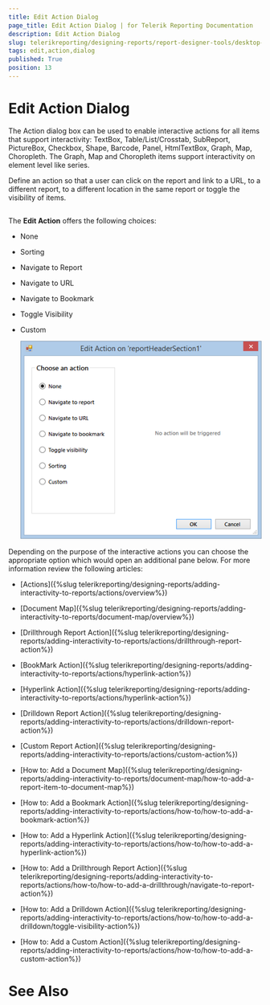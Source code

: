 ```yaml
---
title: Edit Action Dialog
page_title: Edit Action Dialog | for Telerik Reporting Documentation
description: Edit Action Dialog
slug: telerikreporting/designing-reports/report-designer-tools/desktop-designers/tools/edit-action-dialog
tags: edit,action,dialog
published: True
position: 13
---
```


# Edit Action Dialog



The Action dialog box can be used to enable interactive actions for all items that support interactivity:
        TextBox, Table/List/Crosstab, SubReport, PictureBox, Checkbox, Shape, Barcode, Panel, HtmlTextBox, Graph, Map, Choropleth.
        The Graph, Map and Choropleth items support interactivity on element level like series.
      

Define an action so that a user can click on the report and link to a URL, to a different report, to a different
        location in the same report or toggle the visibility of items.
      

## 

The __Edit Action__ offers the following choices:
        

* None
            

* Sorting
            

* Navigate to Report
            

* Navigate to URL
            

* Navigate to Bookmark
            

* Toggle Visibility
            

* Custom
              
  ![Edit Action Dialog](images/UI/EditActionDialog.png)

Depending on the purpose of the interactive actions you can choose the appropriate option which would open an additional pane below.
          For more information review the following articles:
        

* [Actions]({%slug telerikreporting/designing-reports/adding-interactivity-to-reports/actions/overview%})

* [Document Map]({%slug telerikreporting/designing-reports/adding-interactivity-to-reports/document-map/overview%})

* [Drillthrough Report Action]({%slug telerikreporting/designing-reports/adding-interactivity-to-reports/actions/drillthrough-report-action%})

* [BookMark Action]({%slug telerikreporting/designing-reports/adding-interactivity-to-reports/actions/hyperlink-action%})

* [Hyperlink Action]({%slug telerikreporting/designing-reports/adding-interactivity-to-reports/actions/hyperlink-action%})

* [Drilldown Report Action]({%slug telerikreporting/designing-reports/adding-interactivity-to-reports/actions/drilldown-report-action%})

* [Custom Report Action]({%slug telerikreporting/designing-reports/adding-interactivity-to-reports/actions/custom-action%})

* [How to: Add a Document Map]({%slug telerikreporting/designing-reports/adding-interactivity-to-reports/document-map/how-to-add-a-report-item-to-document-map%})

* [How to: Add a Bookmark Action]({%slug telerikreporting/designing-reports/adding-interactivity-to-reports/actions/how-to/how-to-add-a-bookmark-action%})

* [How to: Add a Hyperlink Action]({%slug telerikreporting/designing-reports/adding-interactivity-to-reports/actions/how-to/how-to-add-a-hyperlink-action%})

* [How to: Add a Drillthrough Report Action]({%slug telerikreporting/designing-reports/adding-interactivity-to-reports/actions/how-to/how-to-add-a-drillthrough/navigate-to-report-action%})

* [How to: Add a Drilldown Action]({%slug telerikreporting/designing-reports/adding-interactivity-to-reports/actions/how-to/how-to-add-a-drilldown/toggle-visibility-action%})

* [How to: Add a Custom Action]({%slug telerikreporting/designing-reports/adding-interactivity-to-reports/actions/how-to/how-to-add-a-custom-action%})

# See Also

